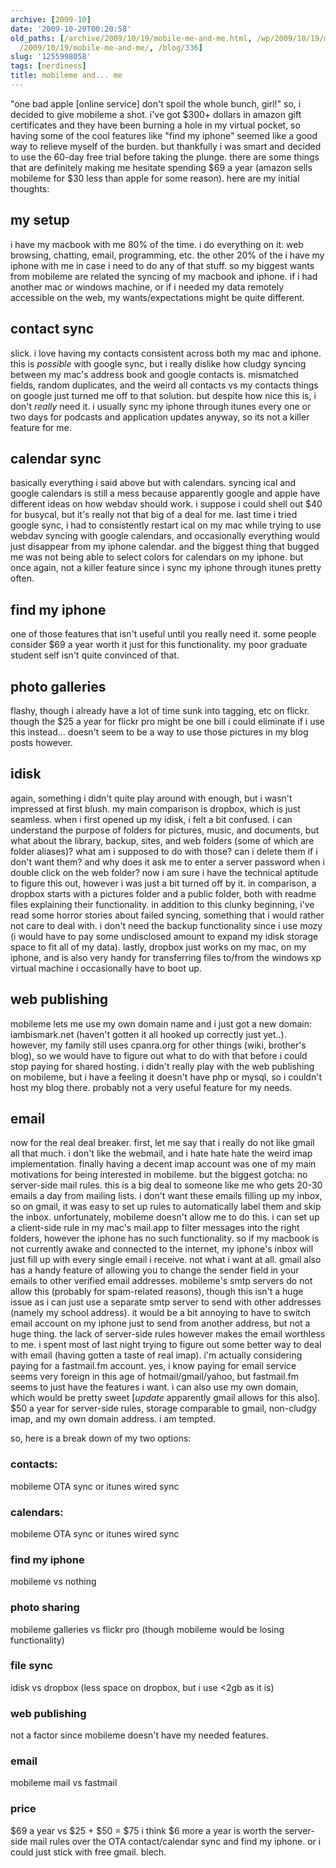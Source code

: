 ```yaml
---
archive: [2009-10]
date: '2009-10-20T00:20:58'
old_paths: [/archive/2009/10/19/mobile-me-and-me.html, /wp/2009/10/19/mobile-me-and-me/,
  /2009/10/19/mobile-me-and-me/, /blog/336]
slug: '1255998058'
tags: [nerdiness]
title: mobileme and... me
---
```


"one bad apple [online service] don't spoil the whole bunch, girl!" so,
i decided to give mobileme a shot. i've got $300+ dollars in amazon gift
certificates and they have been burning a hole in my virtual pocket, so
having some of the cool features like "find my iphone" seemed like a good
way to relieve myself of the burden. but thankfully i was smart and
decided to use the 60-day free trial before taking the plunge. there are
some things that are definitely making me hesitate spending $69 a year
(amazon sells mobileme for $30 less than apple for some reason). here are
my initial thoughts: 

## my setup

i have my macbook with me 80% of the time. i do everything on it: web
browsing, chatting, email, programming, etc. the other 20% of the i have
my iphone with me in case i need to do any of that stuff. so my biggest
wants from mobileme are related the syncing of my macbook and iphone. if
i had another mac or windows machine, or if i needed my data remotely
accessible on the web, my wants/expectations might be quite different. 

## contact sync

slick. i love having my contacts consistent across both my mac and iphone.
this is *possible* with google sync, but i really dislike how cludgy
syncing between my mac's address book and google contacts is. mismatched
fields, random duplicates, and the weird all contacts vs my contacts
things on google just turned me off to that solution. but despite how nice
this is, i don't _really_ need it. i usually sync my iphone through itunes
every one or two days for podcasts and application updates anyway, so its
not a killer feature for me. 

## calendar sync

basically everything i said above but with calendars. syncing ical and
google calendars is still a mess because apparently google and apple have
different ideas on how webdav should work. i suppose i could shell out $40
for busycal, but it's really not that big of a deal for me. last time
i tried google sync, i had to consistently restart ical on my mac while
trying to use webdav syncing with google calendars, and occasionally
everything would just disappear from my iphone calendar. and the biggest
thing that bugged me was not being able to select colors for calendars on
my iphone. but once again, not a killer feature since i sync my iphone
through itunes pretty often. 

## find my iphone

one of those features that isn't useful until you really need it. some
people consider $69 a year worth it just for this functionality. my poor
graduate student self isn't quite convinced of that. 

## photo galleries

flashy, though i already have a lot of time sunk into tagging, etc on
flickr. though the $25 a year for flickr pro might be one bill i could
eliminate if i use this instead... doesn't seem to be a way to use those
pictures in my blog posts however. 

## idisk

again, something i didn't quite play around with enough, but i wasn't
impressed at first blush. my main comparison is dropbox, which is just
seamless. when i first opened up my idisk, i felt a bit confused. i can
understand the purpose of folders for pictures, music, and documents, but
what about the library, backup, sites, and web folders (some of which are
folder aliases)? what am i supposed to do with those? can i delete them if
i don't want them? and why does it ask me to enter a server password when
i double click on the web folder? now i am sure i have the technical
aptitude to figure this out, however i was just a bit turned off by it. in
comparison, a dropbox starts with a pictures folder and a public folder,
both with readme files explaining their functionality. in addition to this
clunky beginning, i've read some horror stories about failed syncing,
something that i would rather not care to deal with. i don't need the
backup functionality since i use mozy (i would have to pay some
undisclosed amount to expand my idisk storage space to fit all of my
data). lastly, dropbox just works on my mac, on my iphone, and is also
very handy for transferring files to/from the windows xp virtual machine
i occasionally have to boot up. 

## web publishing

mobileme lets me use my own domain name and i just got a new domain:
iambismark.net (haven't gotten it all hooked up correctly just yet..).
however, my family still uses cpanra.org for other things (wiki, brother's
blog), so we would have to figure out what to do with that before i could
stop paying for shared hosting. i didn't really play with the web
publishing on mobileme, but i have a feeling it doesn't have php or mysql,
so i couldn't host my blog there. probably not a very useful feature for
my needs. 

## email

now for the real deal breaker. first, let me say that i really do not like
gmail all that much. i don't like the webmail, and i hate hate hate the
weird imap implementation. finally having a decent imap account was one of
my main motivations for being interested in mobileme. but the biggest
gotcha: no server-side mail rules. this is a big deal to someone like me
who gets 20-30 emails a day from mailing lists. i don't want these emails
filling up my inbox, so on gmail, it was easy to set up rules to
automatically label them and skip the inbox. unfortunately, mobileme
doesn't allow me to do this. i can set up a client-side rule in my mac's
mail.app to filter messages into the right folders, however the iphone has
no such functionality. so if my macbook is not currently awake and
connected to the internet, my iphone's inbox will just fill up with every
single email i receive. not what i want at all. gmail also has a handy
feature of allowing you to change the sender field in your emails to other
verified email addresses. mobileme's smtp servers do not allow this
(probably for spam-related reasons), though this isn't a huge issue as
i can just use a separate smtp server to send with other addresses (namely
my school address). it would be a bit annoying to have to switch email
account on my iphone just to send from another address, but not a huge
thing. the lack of server-side rules however makes the email worthless to
me. i spent most of last night trying to figure out some better way to
deal with email (having gotten a taste of real imap). i'm actually
considering paying for a fastmail.fm account. yes, i know paying for email
service seems very foreign in this age of hotmail/gmail/yahoo, but
fastmail.fm seems to just have the features i want. i can also use my own
domain, which would be pretty sweet [*update* apparently gmail allows for
this also]. $50 a year for server-side rules, storage comparable to gmail,
non-cludgy imap, and my own domain address. i am tempted.

so, here is a break down of my two options: 

### contacts:

mobileme OTA sync or itunes wired sync 

### calendars:

mobileme OTA sync or itunes wired sync 

### find my iphone

mobileme vs nothing 

### photo sharing

mobileme galleries vs flickr pro (though mobileme would be losing functionality) 

### file sync

idisk vs dropbox (less space on dropbox, but i use <2gb as it is) 

### web publishing

not a factor since mobileme doesn't have my needed features. 

### email

mobileme mail vs fastmail 

### price

$69 a year vs $25 + $50 = $75 i think $6 more a year is worth the
server-side mail rules over the OTA contact/calendar sync and find my
iphone. or i could just stick with free gmail. blech.

